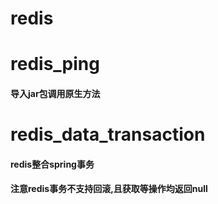# redis
# redis_ping
#### 导入jar包调用原生方法
# redis_data_transaction
#### redis整合spring事务
#### 注意redis事务不支持回滚,且获取等操作均返回null
